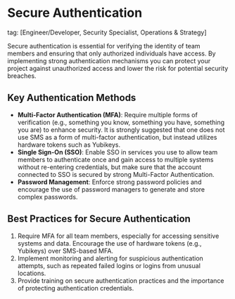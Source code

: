 # Secure Authentication
tag: [Engineer/Developer, Security Specialist, Operations & Strategy]

Secure authentication is essential for verifying the identity of team members and ensuring that only authorized individuals have access. By implementing strong authentication mechanisms you can protect your project against unauthorized access and lower the risk for potential security breaches.

## Key Authentication Methods

- **Multi-Factor Authentication (MFA)**: Require multiple forms of verification (e.g., something you know, something you have, something you are) to enhance security. It is strongly suggested that one does not use SMS as a form of multi-factor authentication, but instead utilizes hardware tokens such as Yubikeys.
- **Single Sign-On (SSO)**: Enable SSO in services you use to allow team members to authenticate once and gain access to multiple systems without re-entering credentials, but make sure that the account connected to SSO is secured by strong Multi-Factor Authentication.
- **Password Management**: Enforce strong password policies and encourage the use of password managers to generate and store complex passwords.

## Best Practices for Secure Authentication

1. Require MFA for all team members, especially for accessing sensitive systems and data. Encourage the use of hardware tokens (e.g., Yubikeys) over SMS-based MFA.
2. Implement monitoring and alerting for suspicious authentication attempts, such as repeated failed logins or logins from unusual locations.
3. Provide training on secure authentication practices and the importance of protecting authentication credentials.
